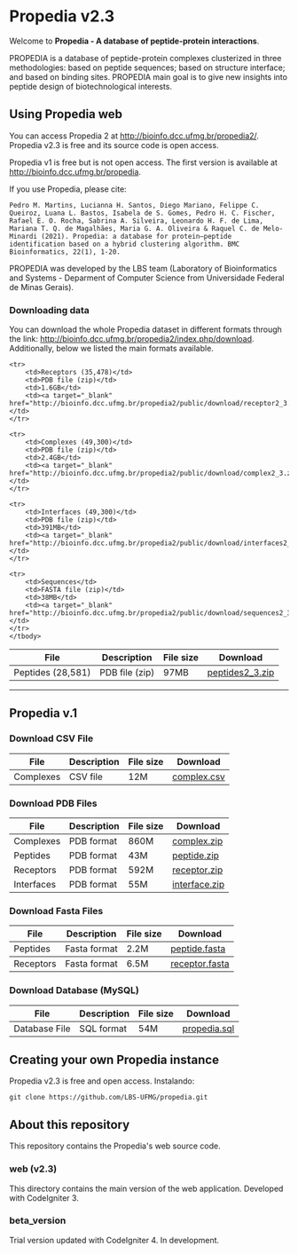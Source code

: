 # Propedia v2.3

Welcome to **Propedia - A database of peptide-protein interactions**. 

PROPEDIA is a database of peptide-protein complexes clusterized in three methodologies: based on peptide sequences; based on structure interface; and based on binding sites. PROPEDIA main goal is to give new insights into peptide design of biotechnological interests. 


## Using Propedia web

You can access Propedia 2 at <a href="http://bioinfo.dcc.ufmg.br/propedia2/">http://bioinfo.dcc.ufmg.br/propedia2/</a>. Propedia v2.3 is free and its source code is open access. 

Propedia v1 is free but is not open access. The first version is available at <a href="http://bioinfo.dcc.ufmg.br/propedia">http://bioinfo.dcc.ufmg.br/propedia</a>. 

If you use Propedia, please cite: 

~~~
Pedro M. Martins, Lucianna H. Santos, Diego Mariano, Felippe C. Queiroz, Luana L. Bastos, Isabela de S. Gomes, Pedro H. C. Fischer, Rafael E. O. Rocha, Sabrina A. Silveira, Leonardo H. F. de Lima, Mariana T. Q. de Magalhães, Maria G. A. Oliveira & Raquel C. de Melo-Minardi (2021). Propedia: a database for protein–peptide identification based on a hybrid clustering algorithm. BMC Bioinformatics, 22(1), 1-20.
~~~

PROPEDIA was developed by the LBS team (Laboratory of Bioinformatics and Systems - Deparment of Computer Science from Universidade Federal de Minas Gerais).

### Downloading data

You can download the whole Propedia dataset in different formats through the link: <a href="http://bioinfo.dcc.ufmg.br/propedia2/index.php/download">http://bioinfo.dcc.ufmg.br/propedia2/index.php/download</a>. Additionally, below we listed the main formats available.

<table>
    <thead>
    <tr>
        <th>File</th>
        <th>Description</th>
        <th>File size</th>
        <th>Download</th>
    </tr>
    </thead>
    <tbody>
    <tr>
        <td>Peptides (28,581)</td>
        <td>PDB file (zip)</td>
        <td>97MB</td>
        <td><a target="_blank" href="http://bioinfo.dcc.ufmg.br/propedia2/public/download/peptides2_3.zip">peptides2_3.zip</a></td>
    </tr>          
    
    <tr>
        <td>Receptors (35,478)</td>
        <td>PDB file (zip)</td>
        <td>1.6GB</td>
        <td><a target="_blank" href="http://bioinfo.dcc.ufmg.br/propedia2/public/download/receptor2_3.zip">repeceptor2_3.zip</a></td>
    </tr>      

    <tr>
        <td>Complexes (49,300)</td>
        <td>PDB file (zip)</td>
        <td>2.4GB</td>
        <td><a target="_blank" href="http://bioinfo.dcc.ufmg.br/propedia2/public/download/complex2_3.zip">complex2_3.zip</a></td>
    </tr>      

    <tr>
        <td>Interfaces (49,300)</td>
        <td>PDB file (zip)</td>
        <td>391MB</td>
        <td><a target="_blank" href="http://bioinfo.dcc.ufmg.br/propedia2/public/download/interfaces2_3.zip">interfaces2_3.zip</a></td>
    </tr>     
    
    <tr>
        <td>Sequences</td>
        <td>FASTA file (zip)</td>
        <td>38MB</td>
        <td><a target="_blank" href="http://bioinfo.dcc.ufmg.br/propedia2/public/download/sequences2_3.zip">sequences2_3.zip</a></td>
    </tr>     
    </tbody>
</table>

<hr class="my-5">

<h2>Propedia v.1</h2>
<h3>Download CSV File</h3>
<table>
    <thead>
    <tr class="table-primary">
        <th>File</th>
        <th>Description</th>
        <th>File size</th>
        <th>Download</th>
    </tr>
    </thead>
    <tbody>
    <tr>
        <td>Complexes</td>
        <td>CSV file</td>
        <td>12M</td>
        <td><a target="_blank" href="http://bioinfo.dcc.ufmg.br/propedia2/public/download/complex.csv">complex.csv</a></td>
    </tr>            
    </tbody>
</table>
<h3>Download PDB Files</h3>
<table>
    <thead>
    <tr class="table-primary">
        <th>File</th>
        <th>Description</th>
        <th>File size</th>
        <th>Download</th>
    </tr>
    </thead>
    <tbody>
    <tr>
        <td>Complexes</td>
        <td>PDB format</td>
        <td>860M</td>
        <td><a target="_blank" href="http://bioinfo.dcc.ufmg.br/propedia2/public/download/complex.zip">complex.zip</a>
    </td></tr>
    <tr>
        <td>Peptides</td>
        <td>PDB format</td>
        <td>43M</td>
        <td><a target="_blank" href="http://bioinfo.dcc.ufmg.br/propedia2/public/download/peptide.zip">peptide.zip</a>
    </td></tr>
    <tr>
        <td>Receptors</td>
        <td>PDB format</td>
        <td>592M</td>
        <td><a target="_blank" href="http://bioinfo.dcc.ufmg.br/propedia2/public/download/receptor.zip">receptor.zip</a>
    </td></tr>
    <tr>
        <td>Interfaces</td>
        <td>PDB format</td>
        <td>55M</td>
        <td><a target="_blank" href="http://bioinfo.dcc.ufmg.br/propedia2/public/download/interface.zip">interface.zip</a>
    </td></tr>
    </tbody>
</table>
<h3>Download Fasta Files</h3>
<table>
    <thead>
    <tr>
        <th>File</th>
        <th>Description</th>
        <th>File size</th>
        <th>Download</th>
    </tr>
    </thead>
<tbody>
    <tr>
        <td>Peptides</td>
        <td>Fasta format</td>
        <td>2.2M</td>
        <td><a target="_blank" href="http://bioinfo.dcc.ufmg.br/propedia2/public/download/peptide.fasta">peptide.fasta</a></td>
    </tr>
</tbody>
    <tbody>
    <tr>
        <td>Receptors</td>
        <td>Fasta format</td>
        <td>6.5M</td>
        <td><a target="_blank" href="http://bioinfo.dcc.ufmg.br/propedia2/public/download/receptor.fasta">receptor.fasta</a>
    </td></tr>
</tbody>        
</table>
<h3>Download Database (MySQL)</h3>
<table>
    <thead>
    <tr>
        <th>File</th>
        <th>Description</th>
        <th>File size</th>
        <th>Download</th>
    </tr>
    </thead>
    <tbody>
    <tr>
        <td>Database File</td>
        <td>SQL format</td>
        <td>54M</td>
        <td><a target="_blank" href="http://bioinfo.dcc.ufmg.br/propedia2/public/download/propedia.sql">propedia.sql</a>
    </td></tr>
</tbody> 
</table>

## Creating your own Propedia instance

Propedia v2.3 is free and open access. 
Instalando:

    git clone https://github.com/LBS-UFMG/propedia.git


## About this repository
This repository contains the Propedia's web source code.


### web (v2.3)
This directory contains the main version of the web application. Developed with CodeIgniter 3.

### beta_version
Trial version updated with CodeIgniter 4. In development.